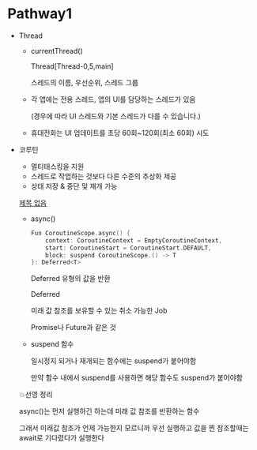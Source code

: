 # Pathway1

- Thread
    - currentThread()
        
        Thread[Thread-0,5,main]
        
        스레드의 이름, 우선순위, 스레드 그룹
        
    
    - 각 앱에는 전용 스레드, 앱의 UI를 담당하는 스레드가 있음
        
        (경우에 따라 UI 스레드와 기본 스레드가 다를 수 있습니다.)
        
    - 휴대전화는 UI 업데이트를 초당 60회~120회(최소 60회) 시도

- 코루틴
    - 멀티태스킹을 지원
    - 스레드로 작업하는 것보다 다른 수준의 추상화 제공
    - 상태 저장 & 중단 및 재개 가능
    
    [제목 없음](https://www.notion.so/73caa9a8281b40598bb9129206d38b1a)
    
    - async()
        
        ```kotlin
        Fun CoroutineScope.async() {
            context: CoroutineContext = EmptyCoroutineContext,
            start: CoroutineStart = CoroutineStart.DEFAULT,
            block: suspend CoroutineScope.() -> T
        }: Deferred<T>
        ```
        
        Deferred 유형의 값을 반환
        
        Deferred
        
        미래 값 참조를 보유할 수 있는 취소 가능한 Job
        
        Promise나 Future과 같은 것
        
    
    - suspend 함수
        
        일시정지 되거나 재개되는 함수에는 suspend가 붙어야함
        
        만약 함수 내에서 suspend를 사용하면 해당 함수도 suspend가 붙어야함
        
    
    💥선영 정리 
    
    async()는 먼저 실행하긴 하는데 미래 값 참조를 반환하는 함수
    
    그래서 미래값 참조가 언제 가능한지 모르니까 우선 실행하고 값을 찐 참조할때는 await로 기다렸다가 실행한다
